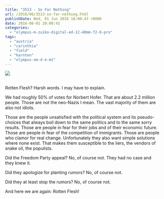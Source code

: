 ```yaml
---
title: "3513 - So Far Nothing"
url: /2016/06/3513-so-far-nothing.html
publishDate: Wed, 01 Jun 2016 18:00:43 +0000
date: 2016-06-01 20:00:43
categories: 
  - "olympus-m-zuiko-digital-ed-12-40mm-f2-8-pro"
tags: 
  - "austria"
  - "carinthia"
  - "field"
  - "karnten"
  - "olympus-om-d-e-m1"
---
```

<div class="container">
<div class="center"><a target="_blank" href="https://d25zfm9zpd7gm5.cloudfront.net/1200x1200/2016/20160319_103731_lr.jpg"><img class="webfeedsFeaturedVisual" src="https://d25zfm9zpd7gm5.cloudfront.net/0600x0600/2016/20160319_103731_lr.jpg" /></a></div>
</div>
<br />

Rotten Flesh? Harsh words. I may have to explain.

We had roughly 50% of votes for Norbert Hofer. That are about 2.2 million people. Those are not the neo-Nazis I mean. The vast majority of them are also not idiots. 

Those are the people unsatisfied with the political system and its pseudo-choices that always boil down to the same politics and to the same sorry results. Those are people in fear for their jobs and of their economic future. Those are people in fear of the competition of immigrants. Those are people who clamor for real change. Unfortunately they also want simple solutions where none exist. That makes them susceptible to the liers, the vendors of snake oil, the populists.

Did the Freedom Party appeal? No, of course not. They had no case and they knew it.

Did they apologize for planting rumors? No, of course not.

Did they at least stop the rumors? No, of course not.

And here we are again: Rotten Flesh!
